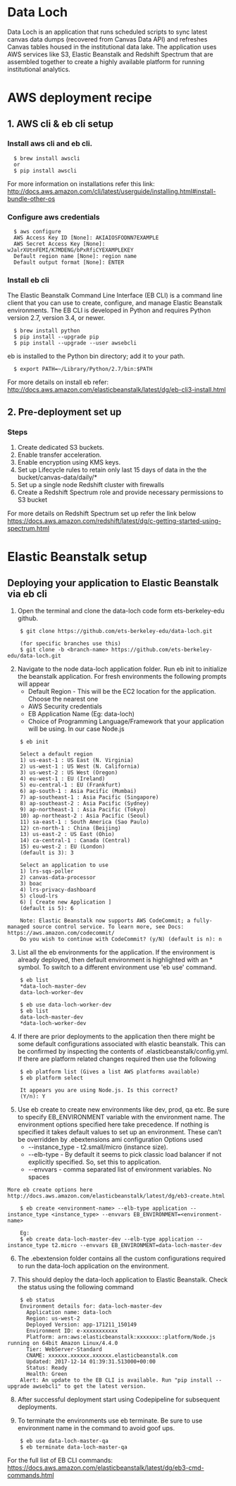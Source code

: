 # Data Loch

Data Loch is an application that runs scheduled scripts to sync latest canvas data dumps (recovered from Canvas Data API) and refreshes Canvas tables housed in the institutional data lake. The application uses AWS services like S3, Elastic Beanstalk and Redshift Spectrum that are assembled together to create a highly available platform for running institutional analytics.

# AWS deployment recipe

## 1. AWS cli & eb cli setup
  ### Install aws cli and eb cli.

  ```
    $ brew install awscli
    or
    $ pip install awscli
  ```

  For more information on installations refer this link:
  http://docs.aws.amazon.com/cli/latest/userguide/installing.html#install-bundle-other-os

  ### Configure aws credentials

  ```
    $ aws configure
    AWS Access Key ID [None]: AKIAIOSFODNN7EXAMPLE
    AWS Secret Access Key [None]: wJalrXUtnFEMI/K7MDENG/bPxRfiCYEXAMPLEKEY
    Default region name [None]: region name
    Default output format [None]: ENTER
  ```

  ### Install eb cli
  The Elastic Beanstalk Command Line Interface (EB CLI) is a command line client that you can use to create, configure, and manage Elastic Beanstalk environments. The EB CLI is developed in Python and requires Python version 2.7, version 3.4, or newer.

  ```
    $ brew install python
    $ pip install --upgrade pip
    $ pip install --upgrade --user awsebcli
  ```

  eb is installed to the Python bin directory; add it to your path.

  ```
    $ export PATH=~/Library/Python/2.7/bin:$PATH
  ```

  For more details on install eb refer:
  http://docs.aws.amazon.com/elasticbeanstalk/latest/dg/eb-cli3-install.html

## 2. Pre-deployment set up

  ### Steps
  1. Create dedicated S3 buckets.
  2. Enable transfer acceleration.
  3. Enable encryption using KMS keys.
  4. Set up Lifecycle rules to retain only last 15 days of data in the the bucket/canvas-data/daily/*
  5. Set up a single node Redshift cluster with firewalls
  6. Create a Redshift Spectrum role and provide necessary permissions to S3 bucket

  For more details on Redshift Spectrum set up refer the link below
  https://docs.aws.amazon.com/redshift/latest/dg/c-getting-started-using-spectrum.html

# Elastic Beanstalk setup

## Deploying your application to Elastic Beanstalk via eb cli

  1. Open the terminal and clone the data-loch code form ets-berkeley-edu github.

  ```
      $ git clone https://github.com/ets-berkeley-edu/data-loch.git

      (for specific branches use this)  
      $ git clone -b <branch-name> https://github.com/ets-berkeley-edu/data-loch.git
  ```

  2. Navigate to the node data-loch application folder. Run eb init to initialize the beanstalk application. For fresh environments the following prompts will  appear
      - Default Region - This will be the EC2 location for the application. Choose the nearest one
      - AWS Security credentials
      - EB Application Name (Eg: data-loch)
      - Choice of Programming Language/Framework that your application will be using. In our case Node.js

  ```
      $ eb init

      Select a default region
      1) us-east-1 : US East (N. Virginia)
      2) us-west-1 : US West (N. California)
      3) us-west-2 : US West (Oregon)
      4) eu-west-1 : EU (Ireland)
      5) eu-central-1 : EU (Frankfurt)
      6) ap-south-1 : Asia Pacific (Mumbai)
      7) ap-southeast-1 : Asia Pacific (Singapore)
      8) ap-southeast-2 : Asia Pacific (Sydney)
      9) ap-northeast-1 : Asia Pacific (Tokyo)
      10) ap-northeast-2 : Asia Pacific (Seoul)
      11) sa-east-1 : South America (Sao Paulo)
      12) cn-north-1 : China (Beijing)
      13) us-east-2 : US East (Ohio)
      14) ca-central-1 : Canada (Central)
      15) eu-west-2 : EU (London)
      (default is 3): 3

      Select an application to use
      1) lrs-sqs-poller
      2) canvas-data-processor
      3) boac
      4) lrs-privacy-dashboard
      5) cloud-lrs
      6) [ Create new Application ]
      (default is 5): 6

      Note: Elastic Beanstalk now supports AWS CodeCommit; a fully-managed source control service. To learn more, see Docs: https://aws.amazon.com/codecommit/
      Do you wish to continue with CodeCommit? (y/N) (default is n): n
  ```

  3. List all the eb environments for the application. If the environment is already deployed, then default environment is highlighted with an * symbol. To switch to a different environment use 'eb use' command.

  ```
      $ eb list
      *data-loch-master-dev
      data-loch-worker-dev

      $ eb use data-loch-worker-dev
      $ eb list
      data-loch-master-dev
      *data-loch-worker-dev
  ```

  4. If there are prior deployments to the application then there might be some default configurations associated with elastic beanstalk. This can be confirmed by inspecting the contents of .elasticbeanstalk/config.yml. If there are platform related changes required then use the following

  ```
      $ eb platform list (Gives a list AWS platforms available)
      $ eb platform select

      It appears you are using Node.js. Is this correct?
      (Y/n): Y
  ```

  5. Use eb create to create new environments like dev, prod, qa etc. Be sure to specify EB_ENVIRONMENT variable with the environment name.
    The environment options specified here take precedence. If nothing is specified it takes default values to set up an environment. These can’t be overridden by .ebextensions ami configuration
    Options used
      -  --instance_type - t2.small/micro (instance size).
      -  --elb-type      - By default it seems to pick classic load balancer if not explicitly specified. So, set this to application.
      -  --envvars       - comma separated list of environment variables. No spaces

    More eb create options here
    http://docs.aws.amazon.com/elasticbeanstalk/latest/dg/eb3-create.html


  ```
      $ eb create <environment-name> --elb-type application --instance_type <instance_type> --envvars EB_ENVIRONMENT=<environment-name>

      Eg:
      $ eb create data-loch-master-dev --elb-type application --instance_type t2.micro --envvars EB_ENVIRONMENT=data-loch-master-dev
  ```

  6. The .ebextension folder contains all the custom configurations required to run the data-loch application on the environment.

  7. This should deploy the data-loch application to Elastic Beanstalk. Check the status using the following command

  ```
      $ eb status
      Environment details for: data-loch-master-dev
        Application name: data-loch
        Region: us-west-2
        Deployed Version: app-171211_150149
        Environment ID: e-xxxxxxxxxxx
        Platform: arn:aws:elasticbeanstalk:xxxxxxx::platform/Node.js running on 64bit Amazon Linux/4.4.0
        Tier: WebServer-Standard
        CNAME: xxxxxx.xxxxxx.xxxxxx.elasticbeanstalk.com
        Updated: 2017-12-14 01:39:31.513000+00:00
        Status: Ready
        Health: Green
      Alert: An update to the EB CLI is available. Run "pip install --upgrade awsebcli" to get the latest version.
  ```

  8. After successful deployment start using Codepipeline for subsequent deployments.

  9. To terminate the environments use eb terminate. Be sure to use environment name in the command to avoid goof ups.

  ```
      $ eb use data-loch-master-qa
      $ eb terminate data-loch-master-qa
  ```

  For the full list of EB CLI commands:
  https://docs.aws.amazon.com/elasticbeanstalk/latest/dg/eb3-cmd-commands.html
